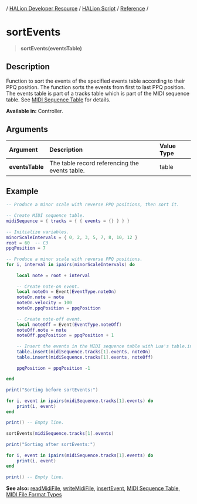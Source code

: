 / [HALion Developer Resource](../../HALion-Developer-Resource.md) / [HALion Script](./HALion-Script.md) / [Reference](./Reference.md) /

# sortEvents

>**sortEvents(eventsTable)**

## Description

Function to sort the events of the specified events table according to their PPQ position. The function sorts the events from first to last PPQ position. The events table is part of a tracks table which is part of the MIDI sequence table. See [MIDI Sequence Table](./MIDI-Sequence-Table.md) for details.

**Available in:** Controller.

## Arguments

|Argument|Description|Value Type|
|:-|:-|:-|
|**eventsTable**|The table record referencing the events table.|table|

## Example

```lua
-- Produce a minor scale with reverse PPQ positions, then sort it.
 
-- Create MIDI sequence table.
midiSequence = { tracks = { { events = {} } } }
 
-- Initialize variables.
minorScaleIntervals = { 0, 2, 3, 5, 7, 8, 10, 12 }
root = 60  -- C3
ppqPosition = 7
 
-- Produce a minor scale with reverse PPQ positions.
for i, interval in ipairs(minorScaleIntervals) do
 
    local note = root + interval
 
    -- Create note-on event.
    local noteOn = Event(EventType.noteOn)
    noteOn.note = note
    noteOn.velocity = 100
    noteOn.ppqPosition = ppqPosition
 
    -- Create note-off event.
    local noteOff = Event(EventType.noteOff)
    noteOff.note = note
    noteOff.ppqPosition = ppqPosition + 1
 
    -- Insert the events in the MIDI sequence table with Lua's table.insert function.
    table.insert(midiSequence.tracks[1].events, noteOn)
    table.insert(midiSequence.tracks[1].events, noteOff)
 
    ppqPosition = ppqPosition -1
 
end
 
print("Sorting before sortEvents:")
 
for i, event in ipairs(midiSequence.tracks[1].events) do
    print(i, event)
end
 
print() -- Empty line.
 
sortEvents(midiSequence.tracks[1].events)
 
print("Sorting after sortEvents:")
 
for i, event in ipairs(midiSequence.tracks[1].events) do
    print(i, event)
end
 
print() -- Empty line.
```

**See also:** [readMidiFile](./readMidiFile.md), [writeMidiFile](./writeMidiFile.md), [insertEvent](./insertEvent.md), [MIDI Sequence Table](./MIDI-Sequence-Table.md), [MIDI File Format Types](./MIDI-File-Format-Types.md)